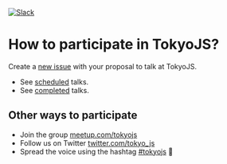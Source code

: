 [slack-link]: https://tokyojs.herokuapp.com
[slack-badge]: https://tokyojs.herokuapp.com/badge.svg

[![Slack][slack-badge]][slack-link]

# How to participate in TokyoJS?

Create a [new issue](https://github.com/tokyojs/talks/issues/new) with your proposal to talk at TokyoJS.

* See [scheduled](https://github.com/tokyojs/talks/issues?utf8=%E2%9C%93&q=label%3Ascheduled%20-label%3Acompleted) talks.
* See [completed](https://github.com/tokyojs/talks/issues?utf8=%E2%9C%93&q=label%3Acompleted%20) talks.

## Other ways to participate

* Join the group [meetup.com/tokyojs](https://www.meetup.com/tokyojs)
* Follow us on Twitter [twitter.com/tokyo_js](https://twitter.com/tokyo_js)
 * Spread the voice using the hashtag [#tokyojs](https://twitter.com/search?q=%23tokyojs) :pray: 
